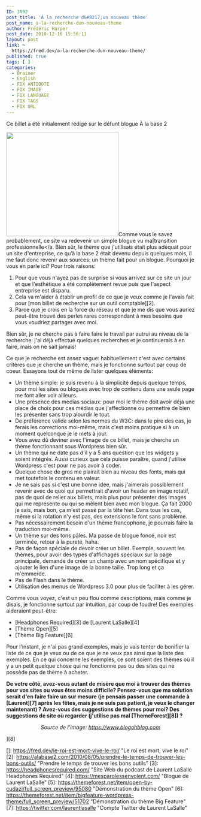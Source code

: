 ```yaml
---
ID: 3092
post_title: 'À la recherche d&#8217;un nouveau thème'
post_name: a-la-recherche-dun-nouveau-theme
author: Frédéric Harper
post_date: 2010-12-16 15:56:11
layout: post
link: >
  https://fred.dev/a-la-recherche-dun-nouveau-theme/
published: true
tags: [ ]
categories:
  - Brainer
  - English
  - FIX ANTIDOTE
  - FIX IMAGE
  - FIX LANGUAGE
  - FIX TAGS
  - FIX URL
---
```

<div id="deadblog">
  Ce billet a été initialement rédigé sur le défunt blogue À la base 2
</div>

<img title="wordpress-must-dos" src="http://fred.dev/wp-content/uploads/2010/12/wordpress-must-dos.jpg" alt="" width="300" height="278" />Comme vous le savez probablement, ce site va redevenir un simple blogue vu ma[transition professionnelle</a. Bien sûr, le thème que j'utilisais était plus adéquat pour un site d'entreprise, ce qu’à la base 2 était devenu depuis quelques mois, il me faut donc revenir aux sources: un thème fait pour un blogue.
Pourquoi je vous en parle ici? Pour trois raisons:

1.  Pour que vous n'ayez pas de surprise si vous arrivez sur ce site un jour et que l'esthétique a été complètement revue puis que l'aspect entreprise est disparu.
2.  Cela va m'aider à établir un profil de ce que je veux comme je l'avais fait pour [mon billet de recherche sur un outil comptable][2].
3.  Parce que je crois en la force du réseau et que je me dis que vous auriez peut-être trouvé des perles rares correspondant à mes besoins que vous voudriez partager avec moi.

Bien sûr, je ne cherche pas à faire faire le travail par autrui au niveau de la recherche: j'ai déjà effectué quelques recherches et je continuerais à en faire, mais on ne sait jamais!

Ce que je recherche est assez vague: habituellement c'est avec certains critères que je cherche un thème, mais je fonctionne surtout par coup de coeur. Essayons tout de même de lister quelques éléments:

*   Un thème simple: je suis revenu à la simplicité depuis quelque temps, pour moi les sites ou blogues avec trop de contenu dans une seule page me font aller voir ailleurs.
*   Une présence des médias sociaux: pour moi le thème doit avoir déjà une place de choix pour ces médias que j'affectionne ou permettre de bien les présenter sans trop alourdir le tout.
*   De préférence valide selon les normes du W3C: dans le pire des cas, je ferais les corrections moi-même, mais c'est moins pratique si à un moment quelconque je le mets à jour.
*   Vous avez dû deviner avec l'image de ce billet, mais je cherche un thème fonctionnant sous Wordpress bien sûr.
*   Un thème qui ne date pas d'il y a 5 ans question que les widgets y soient intégrés. Aussi curieux que cela puisse paraître, quand j'utilise Wordpress c'est pour ne pas avoir à coder.
*   Quelque chose de gros me plairait bien au niveau des fonts, mais qui met toutefois le contenu en valeur.
*   Je ne sais pas si c'est une bonne idée, mais j'aimerais possiblement revenir avec de quoi qui permettrait d'avoir un header en image rotatif, pas de quoi de relier aux billets, mais plus pour présenter des images qui me représente ou qui se mêlent bien avec mon blogue. Ça fait 2000 je sais, mais bon, ça m'est passé par la tête hier. Dans tous les cas, même si la rotation n'y est pas, des extensions le font sans problème.
*   Pas nécessairement besoin d'un thème francophone, je pourrais faire la traduction moi-même.
*   Un thème sur des tons pâles. Ma passe de blogue foncé, noir est terminée, retour à la pureté, haha.
*   Pas de façon spéciale de devoir créer un billet. Exemple, souvent les thèmes, pour avoir des types d'affichages spéciaux sur la page principale, demande de créer un champ avec un nom spécifique et y ajouter le lien d'une image de la bonne taille. Trop long et ça m'emmerde.
*   Pas de Flash dans le thème.
*   Utilisation des menus de Wordpress 3.0 pour plus de faciliter à les gérer.

Comme vous voyez, c'est un peu flou comme descriptions, mais comme je disais, je fonctionne surtout par intuition, par coup de foudre! Des exemples aideraient peut-être:

*   [Headphones Required][3] de [Laurent LaSalle][4]
*   [Thème Open][5]
*   [Thème Big Feature][6]

Pour l'instant, je n'ai pas grand exemples, mais je vais tenter de bonifier la liste de ce que je veux ou de ce que je ne veux pas ainsi que la liste des exemples. En ce qui concerne les exemples, ce sont soient des thèmes où il y a un petit quelque chose qui ne fonctionne pas ou des sites qui ne possède pas de thème à acheter.

**De votre côté, avez-vous autant de misère que moi à trouver des thèmes pour vos sites ou vous êtes moins difficile? Pensez-vous que ma solution serait d'en faire faire un sur mesure (je pensais passer une commande à [Laurent][7] après les fêtes, mais je ne suis pas patient, je veux le changer maintenant) ? Avez-vous des suggestions de thèmes pour moi? Des suggestions de site où regarder (j'utilise pas mal [ThemeForest][8]) ?**<p style="text-align:center">
  <em>Source de l'image: <a title="Site Web de l'image" href="https://www.blogohblog.com">https://www.blogohblog.com</a></em>
</p>][8]

 []: https://fred.dev/le-roi-est-mort-vive-le-roi/ "Le roi est mort, vive le roi"
 [2]: https://alabase2.com/2010/08/05/prendre-le-temps-de-trouver-les-bons-outils/ "Prendre le temps de trouver les bons outils"
 [3]: https://headphonesrequired.com/ "Site Web du podcast de Laurent LaSalle Headphones Required"
 [4]: https://mesparolessenvolent.com/ "Blogue de Laurent LaSalle"
 [5]: https://themeforest.net/item/open-by-cudazi/full_screen_preview/95080 "Démonstration du thème Open"
 [6]: https://themeforest.net/item/bigfeature-wordpress-theme/full_screen_preview/51702 "Démonstration du thème Big Feature"
 [7]: https://twitter.com/laurentlasalle "Compte Twitter de Laurent LaSalle"
